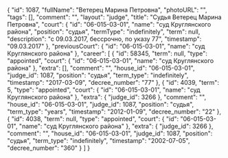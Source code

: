{
    "id": 1087,
    "fullName": "Ветерец Марина Петровна",
    "photoURL": "",
    "tags": [],
    "comment": "",
    "layout": "judge",
    "title": "Судья Ветерец Марина Петровна",
    "court": {
        "id": "06-015-03-01",
        "name": "суд Круглянского района",
        "position": "судья",
        "termType": "indefinitely",
        "term": null,
        "description": "c 09.03.2017, бессрочно, по указу 77",
        "timestamp": "09.03.2017"
    },
    "previousCourt": {
        "id": "06-015-03-01",
        "name": "суд Круглянского района"
    },
    "career": [
        {
            "id": 58345,
            "term": null,
            "type": "appointed",
            "court": {
                "id": "06-015-03-01",
                "name": "суд Круглянского района"
            },
            "extra": [],
            "comment": "",
            "house_id": "06-015-03-01",
            "judge_id": 1087,
            "position": "судья",
            "term_type": "indefinitely",
            "timestamp": "2017-03-09",
            "decree_number": "77"
        },
        {
            "id": 4039,
            "term": 5,
            "type": "appointed",
            "court": {
                "id": "06-015-03-01",
                "name": "суд Круглянского района"
            },
            "extra": {
                "judge_id": 3266
            },
            "comment": "",
            "house_id": "06-015-03-01",
            "judge_id": 1087,
            "position": "судья",
            "term_type": "years",
            "timestamp": "2012-01-09",
            "decree_number": "22"
        },
        {
            "id": 4038,
            "term": null,
            "type": "appointed",
            "court": {
                "id": "06-015-03-01",
                "name": "суд Круглянского района"
            },
            "extra": {
                "judge_id": 3266
            },
            "comment": "",
            "house_id": "06-015-03-01",
            "judge_id": 1087,
            "position": "судья",
            "term_type": "indefinitely",
            "timestamp": "2002-07-05",
            "decree_number": "360"
        }
    ]
}
